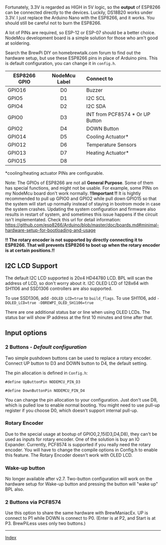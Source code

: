Fortunately, 3.3V is regarded as HIGH in 5V logic, so the **output** of ESP8266 can be connected directly to the devices. Luckily, DS18B20 works under 3.3V. I just replace the Arduino Nano with the ESP8266, and it works. You should still be careful not to burn the ESP8266.

A lot of PINs are required, so ESP-12 or ESP-07 should be a better choice. NodeMcu development board is a simple solution for those who arn't good at soldering.

Search the BrewPi DIY on homebrewtalk.com forum to find out the hardware setup, but use these ESP8266 pins in place of Arduino pins.
This is default configuration, you can change it in `config.h`.

| ESP8266 GPIO   | NodeMcu Label | Connect to       |
| -------------- |:-------------:| :--------------------|
| GPIO16         | D0            | Buzzer			   |
| GPIO5          | D1            | I2C SCL             |
| GPIO4          | D2            | I2C SDA             |
| GPIO0          | D3            | INT from PCF8574 * Or UP Button  |
| GPIO2          | D4            | DOWN Button     |
| GPIO14         | D5            | Cooling Actuator*   |
| GPIO12         | D6            | Temperature Sensors |
| GPIO13         | D7            | Heating Actuator*   |
| GPIO15         | D8            |      			   |

*cooling/heating actuator PINs are configurable.

Note: The GPIOs of ESP8266 are not all **General Purpose**. Some of them has special functions, and might not be usable. For example, some PINs on my NodeMcu board don't work normally.
**!!Important !!** It is hightly recommended to pull up GPIO0 and GPIO2 while pull down GPIO15 so that the system will start up normally instead of staying in bootrom mode in case the system crashes. Updating the system configuration and firmware also results in restart of system, and sometimes this issue happens if the circuit isn't implementated. Check this url for detail information:
https://github.com/esp8266/Arduino/blob/master/doc/boards.md#minimal-hardware-setup-for-bootloading-and-usage

**!! The rotary encoder is not supported by directly connecting it to ESP8266. That will prevents ESP8266 to boot up when the rotary encoder is at certain positions.!!** 

## I2C LCD Support
The default I2C LCD supported is 20x4 HD44780 LCD. BPL will scan the address of LCD, so don't worry about it.
I2C OLED LCD of 128x64 with SH1106 and SSD1306 controllers are also supported. 

To use SSD1306, add `-DOLED_LCD=true` to `build_flags`. To use SH1106, add `-DOLED_LCD=true -DBREWPI_OLED_SH1106=true`

There are one additional status bar or line when using OLED LCDs. The status bar will show IP address at the first 10 minutes and time after that.

## Input options
### 2 Buttons - _Default configuration_
Two simple pushdown buttons can be used to replace a rotary encoder. Connect UP button to D3 and DOWN button to D4, the default setting.

The pin allocation is defined in `Config.h`:

`#define UpButtonPin NODEMCU_PIN_D3`

`#define DownButtonPin NODEMCU_PIN_D4`

You can change the pin allocation to your configuration. Just don't use D8, which is pulled low to enable normal booting. You might need to use pull-up register if you choose D0, which doesn't support internal pull-up.

### Rotary Encoder
Due to the special usage at bootup of GPIO0,2,15(D3,D4,D8), they can't be used as inputs for rotary encoder. One of the solution is buy an IO Expander. 
Currently, PCF8574 is supported if you really need the rotary encoder. You will have to change the compile options in Config.h to enable this feature.
The Rotary Encoder doesn't work with OLED LCD.

### Wake-up button
No longer available after v2.7. Two-button configuration will work on the hardware setup for Wake-up button and pressing the button will "wake up" BPL also.


### 2 Buttons via PCF8574
Use this option to share the same hardware with BrewManiacEx. UP is connect to P1 while DOWN is connect to P0. (Enter is at P2, and Start is at P3. BrewPiLess uses only two buttons.)

***
[Index](index.md)